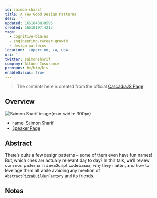 ```yaml
---
id: saimon-sharif
title: A Few Good Design Patterns
desc: ''
updated: 1661843838595
created: 1661819714213
tags:
  - cognitive-biases
  - engineering-career-growth
  - design-patterns
location: 'Cupertino, CA, USA'
uri: ''
twitter: saimonsharif
company: Attune Insurance
pronouns: he/him/his
enableGiscus: true
---
```

> The contents here is created from the official [CascadiaJS Page](https://2022.cascadiajs.com/speakers/saimon-sharif)

## Overview

![Saimon Sharif image](https://create-4jr.begin.app/_static/2022/saimon-sharif.jpg){max-width: 300px}
- name: Saimon Sharif
- [Speaker Page](https://2022.cascadiajs.com/speakers/saimon-sharif)

## Abstract

There’s quite a few design patterns – some of them even have fun names! But, which ones are actually relevant day to day? In this talk, we’ll review common patterns in JavaScript codebases, why they matter, and how to leverage them all while avoiding any mention of `AbstractPizzaBuilderFactory` and its friends.

## Notes
